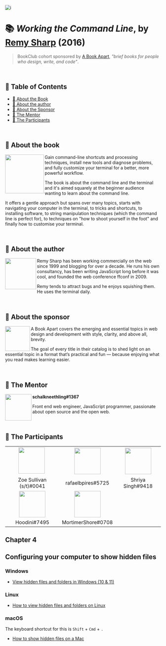 ![i](https://user-images.githubusercontent.com/86871991/189595823-e218bc7a-4d1b-47a0-b714-b1865ef2a360.png)


# 📚 _Working the Command Line_, by [Remy Sharp](https://remysharp.com/) (2016)

> BookClub cohort sponsored by [A Book Apart](https://abookapart.com/), _"brief books for people who design, write, and code"_. 



<br>

## 📌 Table of Contents

* [📙 About the Book](#-about-the-book)
* [👤 About the author](#-about-the-author)
* [🌠 About the Sponsor](#-about-the-sponsor)
* [🍄 The Mentor](#-the-mentor)
* [🌱 The Participants](#-the-participants)


<br/>

## 📙 About the book

<div display="inline-block">
<img align="left" width="125em" src="https://i.pinimg.com/736x/be/19/3f/be193ff8995c39cecbf58c7eeebbc3a9.jpg">
</div>  

Gain command-line shortcuts and processing techniques, install new tools and diagnose problems, and fully customize your terminal for a better, more powerful workflow.

The book is about the command line and the terminal and it's aimed squarely at the beginner audience wanting to learn about the command line.

It offers a gentle approach but spans over many topics, starts with navigating your computer in the terminal, to tricks and shortcuts, to installing software, to string manipulation techniques (which the command line is perfect for), to techniques on "how to shoot yourself in the foot" and finally how to customise your terminal.

<br/>

## 👤 About the author

<div display="inline-block">
<img align="left" width="100em" src="https://cdn.shopify.com/s/files/1/0051/7692/t/5/assets/author-remy-sharp-1608310970747.jpg">
</div>  

Remy Sharp has been working commercially on the web since 1999 and blogging for over a decade. He runs his own consultancy, has been writing JavaScript long before it was cool, and founded the web conference ffconf in 2009. 

Remy tends to attract bugs and he enjoys squishing them. He uses the terminal daily.

<br/>


## 🌠 About the sponsor

<div display="inline-block">
<img align="left" width="80em" src="https://media-exp1.licdn.com/dms/image/C560BAQGBqOQVMOSczw/company-logo_200_200/0/1519896899735?e=2147483647&v=beta&t=UcXA2wEcZhr_on_2GhnE4LOLB4jYPCsbexIcRFYjYXU">
</div>  

A Book Apart covers the emerging and essential topics in web design and development with style, clarity, and above all, brevity.

The goal of every title in their catalog is to shed light on an essential topic in a format that’s practical and fun — because enjoying what you read makes learning easier.

<br/>

## 🍄 The Mentor

<img align="left" width="85em" src="https://cdn.discordapp.com/avatars/740905020366651435/2c40a2dec513bf5de6a758d359dfb1b3.png?size=1024">

**schalkneethling#1367**

Front end web engineer, JavaScript programmer, passionate about open source and the open web.

<br/>

## 🌱 The Participants


|   |   |   |  
|:---:|:---:|:---:|
|<img width="85em" src="https://cdn.discordapp.com/avatars/748782811481243659/3a820d91a661a32184f027ede66ab52a.png?size=1024">&nbsp;|<img width="85em" src="https://cdn.discordapp.com/avatars/690807885617430558/d425f4cc87577004cd2888701d23d291.png?size=1024">|<img width="85em" src="https://cdn.discordapp.com/avatars/595880225846329345/c300fc8794de8266290aa1858a8d742e.png?size=1024">|
|Zoe Sullivan (s/t)#0041|rafaelbpires#5725|Shriya Singh#9418|
|<img width="85em" src="https://cdn.discordapp.com/avatars/199232269406175242/d7464363dc90d7abf8ec47a26e2496c5.png?size=1024">|<img width="85em" src="https://cdn.discordapp.com/avatars/800239929484771349/e94d2422b42da9d6d82a60398bd4a11a.png?size=1024">|
|Hoodini#7495|MortimerShore#0708|


## Chapter 4

## Configuring your computer to show hidden files

### Windows

- [View hidden files and folders in Windows (10 & 11)](https://support.microsoft.com/en-us/windows/view-hidden-files-and-folders-in-windows-97fbc472-c603-9d90-91d0-1166d1d9f4b5#WindowsVersion=Windows_11)

### Linux

- [How to view hidden files and folders on Linux](https://www.makeuseof.com/view-hidden-files-and-folders-linux/)

### macOS

The keyboard shortcut for this is `Shift` + `Cmd` + `.`

- [How to show hidden files on a Mac](https://www.macworld.com/article/671158/how-to-show-hidden-files-on-a-mac.html)
